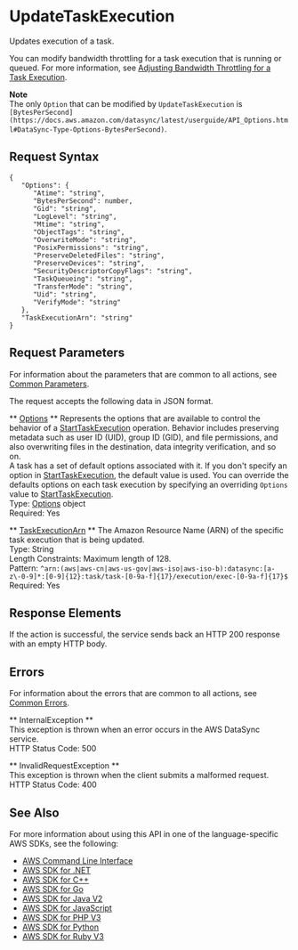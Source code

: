 # UpdateTaskExecution<a name="API_UpdateTaskExecution"></a>

Updates execution of a task\.

You can modify bandwidth throttling for a task execution that is running or queued\. For more information, see [Adjusting Bandwidth Throttling for a Task Execution](https://docs.aws.amazon.com/datasync/latest/userguide/working-with-task-executions.html#adjust-bandwidth-throttling)\.

**Note**  
The only `Option` that can be modified by `UpdateTaskExecution` is ` [BytesPerSecond](https://docs.aws.amazon.com/datasync/latest/userguide/API_Options.html#DataSync-Type-Options-BytesPerSecond) `\.

## Request Syntax<a name="API_UpdateTaskExecution_RequestSyntax"></a>

```
{
   "Options": { 
      "Atime": "string",
      "BytesPerSecond": number,
      "Gid": "string",
      "LogLevel": "string",
      "Mtime": "string",
      "ObjectTags": "string",
      "OverwriteMode": "string",
      "PosixPermissions": "string",
      "PreserveDeletedFiles": "string",
      "PreserveDevices": "string",
      "SecurityDescriptorCopyFlags": "string",
      "TaskQueueing": "string",
      "TransferMode": "string",
      "Uid": "string",
      "VerifyMode": "string"
   },
   "TaskExecutionArn": "string"
}
```

## Request Parameters<a name="API_UpdateTaskExecution_RequestParameters"></a>

For information about the parameters that are common to all actions, see [Common Parameters](CommonParameters.md)\.

The request accepts the following data in JSON format\.

 ** [Options](#API_UpdateTaskExecution_RequestSyntax) **   <a name="DataSync-UpdateTaskExecution-request-Options"></a>
Represents the options that are available to control the behavior of a [StartTaskExecution](https://docs.aws.amazon.com/datasync/latest/userguide/API_StartTaskExecution.html) operation\. Behavior includes preserving metadata such as user ID \(UID\), group ID \(GID\), and file permissions, and also overwriting files in the destination, data integrity verification, and so on\.  
A task has a set of default options associated with it\. If you don't specify an option in [StartTaskExecution](https://docs.aws.amazon.com/datasync/latest/userguide/API_StartTaskExecution.html), the default value is used\. You can override the defaults options on each task execution by specifying an overriding `Options` value to [StartTaskExecution](https://docs.aws.amazon.com/datasync/latest/userguide/API_StartTaskExecution.html)\.  
Type: [Options](API_Options.md) object  
Required: Yes

 ** [TaskExecutionArn](#API_UpdateTaskExecution_RequestSyntax) **   <a name="DataSync-UpdateTaskExecution-request-TaskExecutionArn"></a>
The Amazon Resource Name \(ARN\) of the specific task execution that is being updated\.   
Type: String  
Length Constraints: Maximum length of 128\.  
Pattern: `^arn:(aws|aws-cn|aws-us-gov|aws-iso|aws-iso-b):datasync:[a-z\-0-9]*:[0-9]{12}:task/task-[0-9a-f]{17}/execution/exec-[0-9a-f]{17}$`   
Required: Yes

## Response Elements<a name="API_UpdateTaskExecution_ResponseElements"></a>

If the action is successful, the service sends back an HTTP 200 response with an empty HTTP body\.

## Errors<a name="API_UpdateTaskExecution_Errors"></a>

For information about the errors that are common to all actions, see [Common Errors](CommonErrors.md)\.

 ** InternalException **   
This exception is thrown when an error occurs in the AWS DataSync service\.  
HTTP Status Code: 500

 ** InvalidRequestException **   
This exception is thrown when the client submits a malformed request\.  
HTTP Status Code: 400

## See Also<a name="API_UpdateTaskExecution_SeeAlso"></a>

For more information about using this API in one of the language\-specific AWS SDKs, see the following:
+  [AWS Command Line Interface](https://docs.aws.amazon.com/goto/aws-cli/datasync-2018-11-09/UpdateTaskExecution) 
+  [AWS SDK for \.NET](https://docs.aws.amazon.com/goto/DotNetSDKV3/datasync-2018-11-09/UpdateTaskExecution) 
+  [AWS SDK for C\+\+](https://docs.aws.amazon.com/goto/SdkForCpp/datasync-2018-11-09/UpdateTaskExecution) 
+  [AWS SDK for Go](https://docs.aws.amazon.com/goto/SdkForGoV1/datasync-2018-11-09/UpdateTaskExecution) 
+  [AWS SDK for Java V2](https://docs.aws.amazon.com/goto/SdkForJavaV2/datasync-2018-11-09/UpdateTaskExecution) 
+  [AWS SDK for JavaScript](https://docs.aws.amazon.com/goto/AWSJavaScriptSDK/datasync-2018-11-09/UpdateTaskExecution) 
+  [AWS SDK for PHP V3](https://docs.aws.amazon.com/goto/SdkForPHPV3/datasync-2018-11-09/UpdateTaskExecution) 
+  [AWS SDK for Python](https://docs.aws.amazon.com/goto/boto3/datasync-2018-11-09/UpdateTaskExecution) 
+  [AWS SDK for Ruby V3](https://docs.aws.amazon.com/goto/SdkForRubyV3/datasync-2018-11-09/UpdateTaskExecution) 